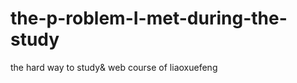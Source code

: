 the-p-roblem-I-met-during-the-study
===================================

the hard way to  study&amp; web course of liaoxuefeng
